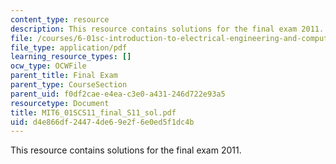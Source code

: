 ```yaml
---
content_type: resource
description: This resource contains solutions for the final exam 2011.
file: /courses/6-01sc-introduction-to-electrical-engineering-and-computer-science-i-spring-2011/d4e866df24474de69e2f6e0ed5f1dc4b_MIT6_01SCS11_final_S11_sol.pdf
file_type: application/pdf
learning_resource_types: []
ocw_type: OCWFile
parent_title: Final Exam
parent_type: CourseSection
parent_uid: f0df2cae-e4ea-c3e0-a431-246d722e93a5
resourcetype: Document
title: MIT6_01SCS11_final_S11_sol.pdf
uid: d4e866df-2447-4de6-9e2f-6e0ed5f1dc4b
---
```

This resource contains solutions for the final exam 2011.

